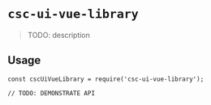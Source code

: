 # `csc-ui-vue-library`

> TODO: description

## Usage

```
const cscUiVueLibrary = require('csc-ui-vue-library');

// TODO: DEMONSTRATE API
```
